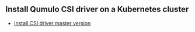## Install Qumulo CSI driver on a Kubernetes cluster

 - [install CSI driver master version](./install-csi-driver-master.md)

<!---
 - [install CSI driver v3.0.0 version](./install-csi-driver-v3.0.0.md)
-->
